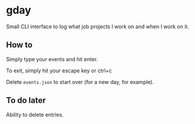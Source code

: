 # gday

Small CLI interface to log what job projects I work on and when I work on it.

## How to

Simply type your events and hit enter.

To exit, simply hit your escape key or ctrl+c

Delete `events.json` to start over (for a new day, for example).

## To do later

Ability to delete entries.
